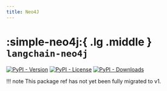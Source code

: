 ```yaml
---
title: Neo4J
---
```


# :simple-neo4j:{ .lg .middle } `langchain-neo4j`

[![PyPI - Version](https://img.shields.io/pypi/v/langchain-neo4j?label=%20)](https://pypi.org/project/langchain-neo4j/#history)
[![PyPI - License](https://img.shields.io/pypi/l/langchain-neo4j)](https://opensource.org/licenses/MIT)
[![PyPI - Downloads](https://img.shields.io/pepy/dt/langchain-neo4j)](https://pypistats.org/packages/langchain-neo4j)

!!! note
    This package ref has not yet been fully migrated to v1.
